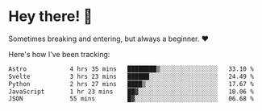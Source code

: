 # Hey there! 👋
Sometimes breaking and entering, but always a beginner. ❤️

Here's how I've been tracking:
<!--START_SECTION:waka-->

```txt
Astro            4 hrs 35 mins   ████████▒░░░░░░░░░░░░░░░░   33.10 %
Svelte           3 hrs 23 mins   ██████░░░░░░░░░░░░░░░░░░░   24.49 %
Python           2 hrs 27 mins   ████▒░░░░░░░░░░░░░░░░░░░░   17.67 %
JavaScript       1 hr 23 mins    ██▓░░░░░░░░░░░░░░░░░░░░░░   10.06 %
JSON             55 mins         █▓░░░░░░░░░░░░░░░░░░░░░░░   06.68 %
```

<!--END_SECTION:waka-->

